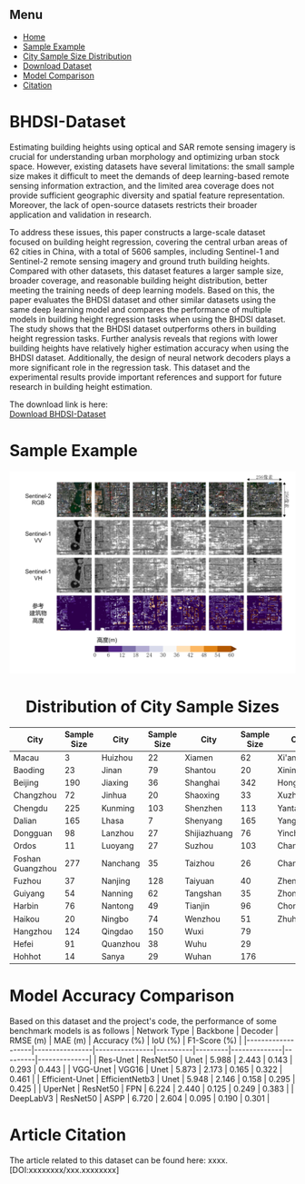 ## Menu

- [Home](#BHDSI-Dataset)
- [Sample Example](#Sample-Example)
- [City Sample Size Distribution](#Distribution-of-City-Sample-Sizes)
- [Download Dataset](https://drive.google.com/drive/folders/1551nlQeoTB8cBbvT362jnfz70GOhIfU5?usp=sharing)
- [Model Comparison](#Model-Accuracy-Comparison)
- [Citation](#Article-Citation)

# BHDSI-Dataset

Estimating building heights using optical and SAR remote sensing imagery is crucial for understanding urban morphology and optimizing urban stock space. However, existing datasets have several limitations: the small sample size makes it difficult to meet the demands of deep learning-based remote sensing information extraction, and the limited area coverage does not provide sufficient geographic diversity and spatial feature representation. Moreover, the lack of open-source datasets restricts their broader application and validation in research.

To address these issues, this paper constructs a large-scale dataset focused on building height regression, covering the central urban areas of 62 cities in China, with a total of 5606 samples, including Sentinel-1 and Sentinel-2 remote sensing imagery and ground truth building heights. Compared with other datasets, this dataset features a larger sample size, broader coverage, and reasonable building height distribution, better meeting the training needs of deep learning models. Based on this, the paper evaluates the BHDSI dataset and other similar datasets using the same deep learning model and compares the performance of multiple models in building height regression tasks when using the BHDSI dataset. The study shows that the BHDSI dataset outperforms others in building height regression tasks. Further analysis reveals that regions with lower building heights have relatively higher estimation accuracy when using the BHDSI dataset. Additionally, the design of neural network decoders plays a more significant role in the regression task. This dataset and the experimental results provide important references and support for future research in building height estimation.

The download link is here:  
[Download BHDSI-Dataset](https://drive.google.com/drive/folders/1551nlQeoTB8cBbvT362jnfz70GOhIfU5?usp=sharing)

# Sample Example
![sample](https://github.com/tuuuuuuring/BHDSI-Dataset/blob/main/%E5%B8%83%E5%B1%801gai.png)

<center>

# Distribution of City Sample Sizes

| City        | Sample Size | City        | Sample Size | City        | Sample Size | City        | Sample Size |
|-------------|-------------|-------------|-------------|-------------|-------------|-------------|-------------|
| Macau       | 3           | Huizhou     | 22          | Xiamen      | 62          | Xi'an       | 104         |
| Baoding     | 23          | Jinan       | 79          | Shantou     | 20          | Xining      | 16          |
| Beijing     | 190         | Jiaxing     | 36          | Shanghai    | 342         | Hong Kong   | 31          |
| Changzhou   | 72          | Jinhua      | 20          | Shaoxing    | 33          | Xuzhou      | 33          |
| Chengdu     | 225         | Kunming     | 103         | Shenzhen    | 113         | Yantai      | 65          |
| Dalian      | 165         | Lhasa       | 7           | Shenyang    | 165         | Yangzhou    | 13          |
| Dongguan    | 98          | Lanzhou     | 27          | Shijiazhuang| 76          | Yinchuan    | 12          |
| Ordos       | 11          | Luoyang     | 27          | Suzhou      | 103         | Changchun   | 103         |
| Foshan Guangzhou | 277    | Nanchang    | 35          | Taizhou     | 26          | Changsha    | 98          |
| Fuzhou      | 37          | Nanjing     | 128         | Taiyuan     | 40          | Zhengzhou   | 147         |
| Guiyang     | 54          | Nanning     | 62          | Tangshan    | 35          | Zhongshan   | 19          |
| Harbin      | 76          | Nantong     | 49          | Tianjin     | 96          | Chongqing   | 199         |
| Haikou      | 20          | Ningbo      | 74          | Wenzhou     | 51          | Zhuhai      | 20          |
| Hangzhou    | 124         | Qingdao     | 150         | Wuxi        | 79          |             |             |
| Hefei       | 91          | Quanzhou    | 38          | Wuhu        | 29          |             |             |
| Hohhot      | 14          | Sanya       | 29          | Wuhan       | 176         |             |             |

</center>

# Model Accuracy Comparison
Based on this dataset and the project's code, the performance of some benchmark models is as follows
| Network Type      | Backbone       | Decoder        | RMSE (m) | MAE (m) | Accuracy (%) | IoU (%) | F1-Score (%) |
|-------------------|----------------|----------------|----------|---------|--------------|---------|--------------|
| Res-Unet          | ResNet50       | Unet           | 5.988    | 2.443   | 0.143        | 0.293   | 0.443        |
| VGG-Unet          | VGG16          | Unet           | 5.873    | 2.173   | 0.165        | 0.322   | 0.461        |
| Efficient-Unet    | EfficientNetb3 | Unet           | 5.948    | 2.146   | 0.158        | 0.295   | 0.425        |
| UperNet           | ResNet50       | FPN            | 6.224    | 2.440   | 0.125        | 0.249   | 0.383        |
| DeepLabV3         | ResNet50       | ASPP           | 6.720    | 2.604   | 0.095        | 0.190   | 0.301        |

# Article Citation

The article related to this dataset can be found here:
xxxx. [DOI:xxxxxxxx/xxx.xxxxxxxx]
